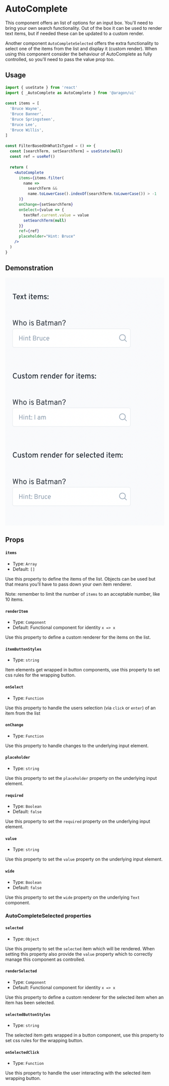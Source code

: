 # AutoComplete

This component offers an list of options for an input box. You'll need to bring your own search functionality. Out of the box it can be used to render text items, but if needed these can be updated to a custom render.

Another component `AutoCompleteSelected` offers the extra functionality to select one of the items from the list and display it (custom render). When using this component consider the behaviour of AutoComplete as fully controlled, so you'll need to pass the value prop too.

## Usage <a href="#usage" id="usage"></a>

```jsx
import { useState } from 'react'
import { _AutoComplete as AutoComplete } from '@aragon/ui'

const items = [
  'Bruce Wayne',
  'Bruce Banner',
  'Bruce Springsteen',
  'Bruce Lee',
  'Bruce Willis',
]

const FilterBasedOnWhatIsTyped = () => {
  const [searchTerm, setSearchTerm] = useState(null)
  const ref = useRef()

  return (
    <AutoComplete
      items={items.filter(
        name =>
          searchTerm &&
          name.toLowerCase().indexOf(searchTerm.toLowerCase()) > -1
      )}
      onChange={setSearchTerm}
      onSelect={value => {
        textRef.current.value = value
        setSearchTerm(null)
      }}
      ref={ref}
      placeholder="Hint: Bruce"
    />
  )
}
```

## Demonstration

![](<../../../../.gitbook/assets/Schermata 2022-06-25 alle 22.52.27.png>)

## Props <a href="#props" id="props"></a>

#### `items` <a href="#items" id="items"></a>

* Type: `Array`
* Default: `[]`

Use this property to define the items of the list. Objects can be used but that means you’ll have to pass down your own item renderer.

Note: remember to limit the number of `items` to an acceptable number, like 10 items.

#### `renderItem` <a href="#renderitem" id="renderitem"></a>

* Type: `Component`
* Default: Functional component for identity `x => x`

Use this property to define a custom renderer for the items on the list.

#### `itemButtonStyles` <a href="#itembuttonstyles" id="itembuttonstyles"></a>

* Type: `string`

Item elements get wrapped in button components, use this property to set css rules for the wrapping button.

#### `onSelect` <a href="#onselect" id="onselect"></a>

* Type: `Function`

Use this property to handle the users selection (via `click` or `enter`) of an item from the list

#### `onChange` <a href="#onchange" id="onchange"></a>

* Type: `Function`

Use this property to handle changes to the underlying input element.

#### `placeholder` <a href="#placeholder" id="placeholder"></a>

* Type: `string`

Use this property to set the `placeholder` property on the underlying input element.

#### `required` <a href="#required" id="required"></a>

* Type: `Boolean`
* Default: `false`

Use this property to set the `required` property on the underlying input element.

#### `value` <a href="#value" id="value"></a>

* Type: `string`

Use this property to set the `value` property on the underlying input element.

#### `wide` <a href="#wide" id="wide"></a>

* Type: `Boolean`
* Default: `false`

Use this property to set the `wide` property on the underlying `Text` component.

### AutoCompleteSelected properties <a href="#autocompleteselected-properties" id="autocompleteselected-properties"></a>

#### `selected` <a href="#selected" id="selected"></a>

* Type: `Object`

Use this property to set the `selected` item which will be rendered. When setting this property also provide the `value` property which to correctly manage this component as controlled.

#### `renderSelected` <a href="#renderselected" id="renderselected"></a>

* Type: `Component`
* Default: Functional component for identity `x => x`

Use this property to define a custom renderer for the selected item when an item has been selected.

#### `selectedButtonStyles` <a href="#selectedbuttonstyles" id="selectedbuttonstyles"></a>

* Type: `string`

The selected item gets wrapped in a button component, use this property to set css rules for the wrapping button.

#### `onSelectedClick` <a href="#onselectedclick" id="onselectedclick"></a>

* Type: `Function`

Use this property to handle the user interacting with the selected item wrapping button.
